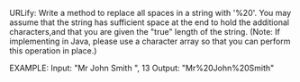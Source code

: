 URLify: Write a method to replace all spaces in a string with '%20'. You may assume that the string has sufficient space at the end to hold the additional characters,and that you are given the "true" length of the string. (Note: If implementing in Java, please use a character array so that you can perform this operation in place.)

EXAMPLE:
Input: "Mr John Smith ", 13
Output: "Mr%20John%20Smith"
